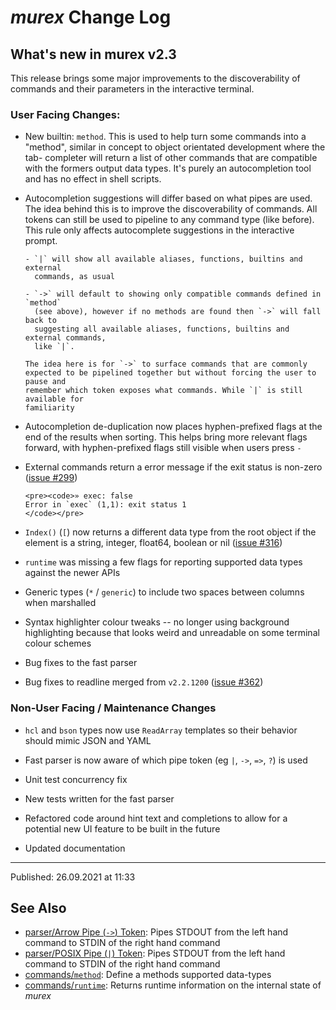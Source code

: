 # _murex_ Change Log

## What's new in murex v2.3

This release brings some major improvements to the discoverability of commands
and their parameters in the interactive terminal.

### User Facing Changes:

* New builtin: `method`. This is used to help turn some commands into a
  "method", similar in concept to object orientated development where the tab-
  completer will return a list of other commands that are compatible with the
  formers output data types. It's purely an autocompletion tool and has no
  effect in shell scripts.

* Autocompletion suggestions will differ based on what pipes are used. The idea
  behind this is to improve the discoverability of commands. All tokens can
  still be used to pipeline to any command type (like before). This rule only
  affects autocomplete suggestions in the interactive prompt.

      - `|` will show all available aliases, functions, builtins and external
        commands, as usual

      - `->` will default to showing only compatible commands defined in `method`
        (see above), however if no methods are found then `->` will fall back to
        suggesting all available aliases, functions, builtins and external commands,
        like `|`.
    
      The idea here is for `->` to surface commands that are commonly
      expected to be pipelined together but without forcing the user to pause and
      remember which token exposes what commands. While `|` is still available for
      familiarity

* Autocompletion de-duplication now places hyphen-prefixed flags at the end of
  the results when sorting. This helps bring more relevant flags forward, with
  hyphen-prefixed flags still visible when users press `-`

* External commands return a error message if the exit status is non-zero
  ([issue #299](https://github.com/lmorg/murex/issues/299))
  
      <pre><code>» exec: false
      Error in `exec` (1,1): exit status 1
      </code></pre>

* `Index()` (`[`) now returns a different data type from the root object if the
  element is a string, integer, float64, boolean or nil ([issue #316](https://github.com/lmorg/murex/issues/316))

* `runtime` was missing a few flags for reporting supported data types against
  the newer APIs

* Generic types (`*` / `generic`) to include two spaces between columns when
  marshalled

* Syntax highlighter colour tweaks -- no longer using background highlighting
  because that looks weird and unreadable on some terminal colour schemes

* Bug fixes to the fast parser

* Bug fixes to readline merged from `v2.2.1200` ([issue #362](https://github.com/lmorg/murex/issues/362))

### Non-User Facing / Maintenance Changes

* `hcl` and `bson` types now use `ReadArray` templates so their behavior should
  mimic JSON and YAML

* Fast parser is now aware of which pipe token (eg `|`, `->`, `=>`, `?`) is used

* Unit test concurrency fix

* New tests written for the fast parser

* Refactored code around hint text and completions to allow for a potential new
  UI feature to be built in the future

* Updated documentation

<hr>

Published: 26.09.2021 at 11:33

## See Also

* [parser/Arrow Pipe (`->`) Token](../parser/pipe-arrow.md):
  Pipes STDOUT from the left hand command to STDIN of the right hand command
* [parser/POSIX Pipe (`|`) Token](../parser/pipe-posix.md):
  Pipes STDOUT from the left hand command to STDIN of the right hand command
* [commands/`method`](../commands/method.md):
  Define a methods supported data-types
* [commands/`runtime`](../commands/runtime.md):
  Returns runtime information on the internal state of _murex_